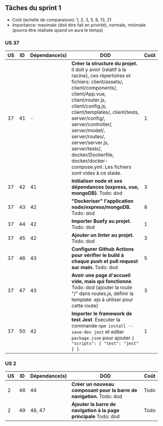 ## Tâches du sprint 1

- Coût (echelle de comparaison): 1, 2, 3, 5, 8, 13, 21
- Importance: maximale (doit être fait en priorité), normale, minimale (pourra être réalisée quand on aura le temps)

### US 37

| US | ID | Dépendance(s) | DOD | Coût |
|----|----|---------------|-----|------|
| 37 | 41 | - | **Créer la structure du projet.** Il doit y avoir (relatif à la racine), ces répertoires et fichiers: client/assets/, client/components/, client/App.vue, client/router.js, client/config.js, client/templates/, client/tests, server/config/, server/controller/, server/model/, server/routes/, server/server.js, server/tests/, docker/Dockerfile, docker/docker-compose.yml. Les fichiers sont vides à ce stade. | 1 |
| 37 | 42 | 41 | **Initialiser node et ses dépendances (express, vue, mongoDB).** Todo: dod | 3 |
| 37 | 43 | 42 | **"Dockeriser" l'application node/express/mongoDB.** Todo: dod | 8 |
| 37 | 44 | 42 | **Importer Buefy au projet.** Todo: dod | 1 |
| 37 | 45 | 42 | **Ajouter un linter au projet.** Todo: dod | 3 |
| 37 | 46 | 43 | **Configurer Github Actions pour vérifier le build à chaque push et pull request sur main.** Todo: dod | 5 |
| 37 | 47 | 43 | **Avoir une page d'accueil vide, mais qui fonctionne**. Todo: dod (ajouter la route "/" dans routes.js, définir la template .ejs à utiliser pour cette route) | 3 |
| 37 | 50 | 42 | **Importer le framework de test Jest**. Executer la commande `npm install --save-dev jest` et editer `package.json` pour ajouter `{ "scripts": { "test": "jest" } }`. | 1 |

### US 2

| US | ID | Dépendance(s) | DOD | Coût |
|----|----|---------------|-----|------|
| 2  | 48 | 44 | **Créer un nouveau composant pour la barre de navigation.** Todo: dod | Todo |
| 2  | 49 | 48, 47 | **Ajouter la barre de navigation à la page principale** Todo: dod | Todo |